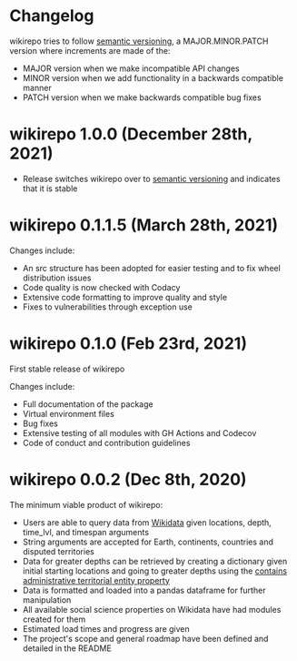 # Changelog

wikirepo tries to follow [semantic versioning](https://semver.org/), a MAJOR.MINOR.PATCH version where increments are made of the:

- MAJOR version when we make incompatible API changes
- MINOR version when we add functionality in a backwards compatible manner
- PATCH version when we make backwards compatible bug fixes

# wikirepo 1.0.0 (December 28th, 2021)

- Release switches wikirepo over to [semantic versioning](https://semver.org/) and indicates that it is stable

# wikirepo 0.1.1.5 (March 28th, 2021)

Changes include:

- An src structure has been adopted for easier testing and to fix wheel distribution issues
- Code quality is now checked with Codacy
- Extensive code formatting to improve quality and style
- Fixes to vulnerabilities through exception use

# wikirepo 0.1.0 (Feb 23rd, 2021)

First stable release of wikirepo

Changes include:

- Full documentation of the package
- Virtual environment files
- Bug fixes
- Extensive testing of all modules with GH Actions and Codecov
- Code of conduct and contribution guidelines

# wikirepo 0.0.2 (Dec 8th, 2020)

The minimum viable product of wikirepo:

- Users are able to query data from [Wikidata](https://www.wikidata.org/wiki/Wikidata:Main_Page) given locations, depth, time_lvl, and timespan arguments
- String arguments are accepted for Earth, continents, countries and disputed territories
- Data for greater depths can be retrieved by creating a dictionary given initial starting locations and going to greater depths using the [contains administrative territorial entity property](https://www.wikidata.org/wiki/Property:P150)
- Data is formatted and loaded into a pandas dataframe for further manipulation
- All available social science properties on Wikidata have had modules created for them
- Estimated load times and progress are given
- The project's scope and general roadmap have been defined and detailed in the README
